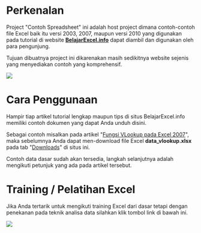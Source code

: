 # Perkenalan #

Project "Contoh Spreadsheet" ini adalah host project dimana contoh-contoh file Excel baik itu versi 2003, 2007, maupun versi 2010 yang digunakan pada tutorial di website **[BelajarExcel.info](http://www.belajarexcel.info)** dapat diambil dan digunakan oleh para pengunjung.

Tujuan dibuatnya project ini dikarenakan masih sedikitnya website sejenis yang menyediakan contoh yang komprehensif.

[![](http://lh3.ggpht.com/_6AgaBhobLJU/TR_-zjHJekI/AAAAAAAAABA/vDlaV1BVHZI/s640/header_belajar_excel_info_untuk_contoh_spreadsheet.png)](http://www.belajarexcel.info)

# Cara Penggunaan #

Hampir tiap artikel tutorial lengkap maupun tips di situs BelajarExcel.info memiliki contoh dokumen yang dapat Anda unduh disini.

Sebagai contoh misalkan pada artikel "[Fungsi VLookup pada Excel 2007](http://www.belajarexcel.info/belajar-microsoft-excel-2007/fungsi-vlookup)", maka sebelumnya Anda dapat men-download file Excel **data\_vlookup.xlsx** pada tab "[Downloads](http://code.google.com/p/contoh-spreadsheet/downloads/list)" di situs ini.

Contoh data dasar sudah akan tersedia, langkah selanjutnya adalah mengikuti petunjuk yang ada pada artikel tersebut.

# Training / Pelatihan Excel #

Jika Anda tertarik untuk mengikuti training Excel dari dasar tetapi dengan penekanan pada teknik analisa data silahkan klik tombol link di bawah ini.

[![](http://lh5.ggpht.com/_6AgaBhobLJU/TSAC0BmAexI/AAAAAAAAABI/aVOaHl44-u0/s800/register_training.png)](http://www.belajarexcel.info/daftar-online)